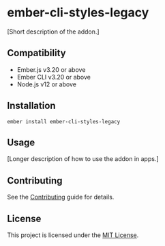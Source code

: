 # ember-cli-styles-legacy

[Short description of the addon.]

## Compatibility

- Ember.js v3.20 or above
- Ember CLI v3.20 or above
- Node.js v12 or above

## Installation

```
ember install ember-cli-styles-legacy
```

## Usage

[Longer description of how to use the addon in apps.]

## Contributing

See the [Contributing](CONTRIBUTING.md) guide for details.

## License

This project is licensed under the [MIT License](LICENSE.md).
